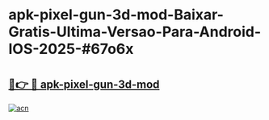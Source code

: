# apk-pixel-gun-3d-mod-Baixar-Gratis-Ultima-Versao-Para-Android-IOS-2025-#67o6x

# <h2><a href="https://ainizakaria.my?title=apk-pixel-gun-3d-mod&ref=24M">🔗👉 🔴 apk-pixel-gun-3d-mod</a></h2>

[![acn](https://github.com/user-attachments/assets/0f9c940e-d8b0-45ae-aac7-cd30a18b3e1c)](https://ainizakaria.my?title=apk-pixel-gun-3d-mod&ref=24M)

